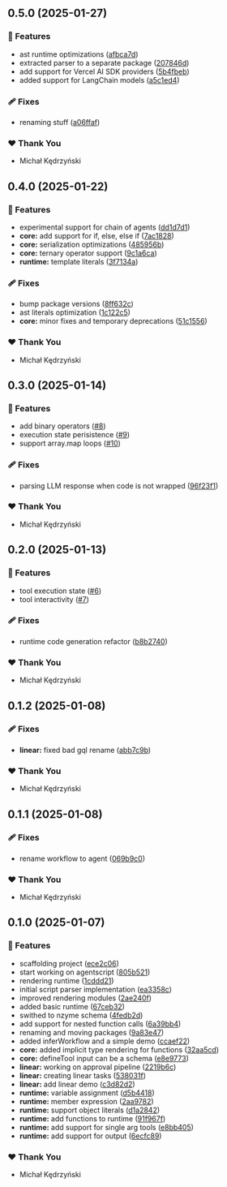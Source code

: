 ## 0.5.0 (2025-01-27)

### 🚀 Features

- ast runtime optimizations ([afbca7d](https://github.com/AgentScript-AI/agentscript/commit/afbca7d))
- extracted parser to a separate package ([207846d](https://github.com/AgentScript-AI/agentscript/commit/207846d))
- add support for Vercel AI SDK providers ([5b4fbeb](https://github.com/AgentScript-AI/agentscript/commit/5b4fbeb))
- added support for LangChain models ([a5c1ed4](https://github.com/AgentScript-AI/agentscript/commit/a5c1ed4))

### 🩹 Fixes

- renaming stuff ([a06ffaf](https://github.com/AgentScript-AI/agentscript/commit/a06ffaf))

### ❤️ Thank You

- Michał Kędrzyński

## 0.4.0 (2025-01-22)

### 🚀 Features

- experimental support for chain of agents ([dd1d7d1](https://github.com/AgentScript-AI/agentscript/commit/dd1d7d1))
- **core:** add support for if, else, else if ([7ac1828](https://github.com/AgentScript-AI/agentscript/commit/7ac1828))
- **core:** serialization optimizations ([485956b](https://github.com/AgentScript-AI/agentscript/commit/485956b))
- **core:** ternary operator support ([9c1a6ca](https://github.com/AgentScript-AI/agentscript/commit/9c1a6ca))
- **runtime:** template literals ([3f7134a](https://github.com/AgentScript-AI/agentscript/commit/3f7134a))

### 🩹 Fixes

- bump package versions ([8ff632c](https://github.com/AgentScript-AI/agentscript/commit/8ff632c))
- ast literals optimization ([1c122c5](https://github.com/AgentScript-AI/agentscript/commit/1c122c5))
- **core:** minor fixes and temporary deprecations ([51c1556](https://github.com/AgentScript-AI/agentscript/commit/51c1556))

### ❤️ Thank You

- Michał Kędrzyński

## 0.3.0 (2025-01-14)

### 🚀 Features

- add binary operators ([#8](https://github.com/AgentScript-AI/agentscript/pull/8))
- execution state perisistence ([#9](https://github.com/AgentScript-AI/agentscript/pull/9))
- support array.map loops ([#10](https://github.com/AgentScript-AI/agentscript/pull/10))

### 🩹 Fixes

- parsing LLM response when code is not wrapped ([96f23f1](https://github.com/AgentScript-AI/agentscript/commit/96f23f1))

### ❤️ Thank You

- Michał Kędrzyński

## 0.2.0 (2025-01-13)

### 🚀 Features

- tool execution state ([#6](https://github.com/AgentScript-AI/agentscript/pull/6))
- tool interactivity ([#7](https://github.com/AgentScript-AI/agentscript/pull/7))

### 🩹 Fixes

- runtime code generation refactor ([b8b2740](https://github.com/AgentScript-AI/agentscript/commit/b8b2740))

### ❤️ Thank You

- Michał Kędrzyński

## 0.1.2 (2025-01-08)

### 🩹 Fixes

- **linear:** fixed bad gql rename ([abb7c9b](https://github.com/AgentScript-AI/agentscript/commit/abb7c9b))

### ❤️ Thank You

- Michał Kędrzyński

## 0.1.1 (2025-01-08)

### 🩹 Fixes

- rename workflow to agent ([069b9c0](https://github.com/AgentScript-AI/agentscript/commit/069b9c0))

### ❤️ Thank You

- Michał Kędrzyński

## 0.1.0 (2025-01-07)

### 🚀 Features

- scaffolding project ([ece2c06](https://github.com/AgentScript-AI/agentscript/commit/ece2c06))
- start working on agentscript ([805b521](https://github.com/AgentScript-AI/agentscript/commit/805b521))
- rendering runtime ([1cddd21](https://github.com/AgentScript-AI/agentscript/commit/1cddd21))
- initial script parser implementation ([ea3358c](https://github.com/AgentScript-AI/agentscript/commit/ea3358c))
- improved rendering modules ([2ae240f](https://github.com/AgentScript-AI/agentscript/commit/2ae240f))
- added basic runtime ([67ceb32](https://github.com/AgentScript-AI/agentscript/commit/67ceb32))
- swithed to nzyme schema ([4fedb2d](https://github.com/AgentScript-AI/agentscript/commit/4fedb2d))
- add support for nested function calls ([6a39bb4](https://github.com/AgentScript-AI/agentscript/commit/6a39bb4))
- renaming and moving packages ([9a83e47](https://github.com/AgentScript-AI/agentscript/commit/9a83e47))
- added inferWorkflow and a simple demo ([ccaef22](https://github.com/AgentScript-AI/agentscript/commit/ccaef22))
- **core:** added implicit type rendering for functions ([32aa5cd](https://github.com/AgentScript-AI/agentscript/commit/32aa5cd))
- **core:** defineTool input can be a schema ([e8e9773](https://github.com/AgentScript-AI/agentscript/commit/e8e9773))
- **linear:** working on approval pipeline ([2219b6c](https://github.com/AgentScript-AI/agentscript/commit/2219b6c))
- **linear:** creating linear tasks ([538031f](https://github.com/AgentScript-AI/agentscript/commit/538031f))
- **linear:** add linear demo ([c3d82d2](https://github.com/AgentScript-AI/agentscript/commit/c3d82d2))
- **runtime:** variable assignment ([d5b4418](https://github.com/AgentScript-AI/agentscript/commit/d5b4418))
- **runtime:** member expression ([2aa9782](https://github.com/AgentScript-AI/agentscript/commit/2aa9782))
- **runtime:** support object literals ([d1a2842](https://github.com/AgentScript-AI/agentscript/commit/d1a2842))
- **runtime:** add functions to runtime ([91f967f](https://github.com/AgentScript-AI/agentscript/commit/91f967f))
- **runtime:** add support for single arg tools ([e8bb405](https://github.com/AgentScript-AI/agentscript/commit/e8bb405))
- **runtime:** add support for output ([6ecfc89](https://github.com/AgentScript-AI/agentscript/commit/6ecfc89))

### ❤️ Thank You

- Michał Kędrzyński
